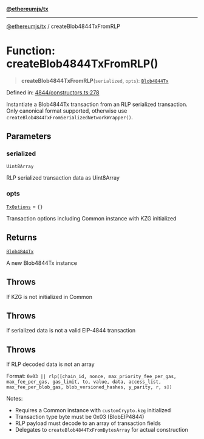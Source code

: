 [**@ethereumjs/tx**](../README.md)

***

[@ethereumjs/tx](../README.md) / createBlob4844TxFromRLP

# Function: createBlob4844TxFromRLP()

> **createBlob4844TxFromRLP**(`serialized`, `opts`): [`Blob4844Tx`](../classes/Blob4844Tx.md)

Defined in: [4844/constructors.ts:278](https://github.com/ethereumjs/ethereumjs-monorepo/blob/master/packages/tx/src/4844/constructors.ts#L278)

Instantiate a Blob4844Tx transaction from an RLP serialized transaction.
Only canonical format supported, otherwise use `createBlob4844TxFromSerializedNetworkWrapper()`.

## Parameters

### serialized

`Uint8Array`

RLP serialized transaction data as Uint8Array

### opts

[`TxOptions`](../interfaces/TxOptions.md) = `{}`

Transaction options including Common instance with KZG initialized

## Returns

[`Blob4844Tx`](../classes/Blob4844Tx.md)

A new Blob4844Tx instance

## Throws

If KZG is not initialized in Common

## Throws

If serialized data is not a valid EIP-4844 transaction

## Throws

If RLP decoded data is not an array

Format: `0x03 || rlp([chain_id, nonce, max_priority_fee_per_gas, max_fee_per_gas, gas_limit, to, value, data,
access_list, max_fee_per_blob_gas, blob_versioned_hashes, y_parity, r, s])`

Notes:
- Requires a Common instance with `customCrypto.kzg` initialized
- Transaction type byte must be 0x03 (BlobEIP4844)
- RLP payload must decode to an array of transaction fields
- Delegates to `createBlob4844TxFromBytesArray` for actual construction
